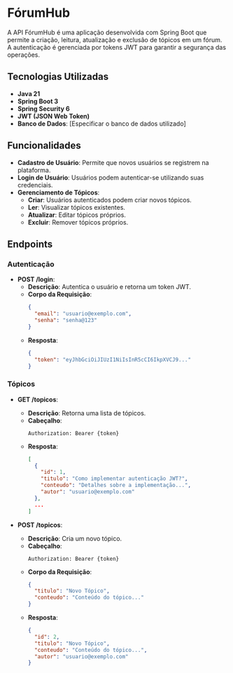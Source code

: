 # FórumHub 

A API FórumHub é uma aplicação desenvolvida com Spring Boot que permite a criação, leitura, atualização e exclusão de tópicos em um fórum. A autenticação é gerenciada por tokens JWT para garantir a segurança das operações.

## Tecnologias Utilizadas

- **Java 21**
- **Spring Boot 3**
- **Spring Security 6**
- **JWT (JSON Web Token)**
- **Banco de Dados**: [Especificar o banco de dados utilizado]

## Funcionalidades

- **Cadastro de Usuário**: Permite que novos usuários se registrem na plataforma.
- **Login de Usuário**: Usuários podem autenticar-se utilizando suas credenciais.
- **Gerenciamento de Tópicos**:
  - **Criar**: Usuários autenticados podem criar novos tópicos.
  - **Ler**: Visualizar tópicos existentes.
  - **Atualizar**: Editar tópicos próprios.
  - **Excluir**: Remover tópicos próprios.

## Endpoints

### Autenticação

- **POST /login**:
  - **Descrição**: Autentica o usuário e retorna um token JWT.
  - **Corpo da Requisição**:
    ```json
    {
      "email": "usuario@exemplo.com",
      "senha": "senha@123"
    }
    ```
  - **Resposta**:
    ```json
    {
      "token": "eyJhbGciOiJIUzI1NiIsInR5cCI6IkpXVCJ9..."
    }
    ```

### Tópicos

- **GET /topicos**:
  - **Descrição**: Retorna uma lista de tópicos.
  - **Cabeçalho**:
    ```
    Authorization: Bearer {token}
    ```
  - **Resposta**:
    ```json
    [
      {
        "id": 1,
        "titulo": "Como implementar autenticação JWT?",
        "conteudo": "Detalhes sobre a implementação...",
        "autor": "usuario@exemplo.com"
      },
      ...
    ]
    ```

- **POST /topicos**:
  - **Descrição**: Cria um novo tópico.
  - **Cabeçalho**:
    ```
    Authorization: Bearer {token}
    ```
  - **Corpo da Requisição**:
    ```json
    {
      "titulo": "Novo Tópico",
      "conteudo": "Conteúdo do tópico..."
    }
    ```
  - **Resposta**:
    ```json
    {
      "id": 2,
      "titulo": "Novo Tópico",
      "conteudo": "Conteúdo do tópico...",
      "autor": "usuario@exemplo.com"
    }
    ```
